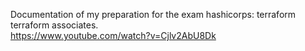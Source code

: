 Documentation of my preparation for the exam hashicorps: terraform terraform associates.<br>
https://www.youtube.com/watch?v=Cjlv2AbU8Dk
